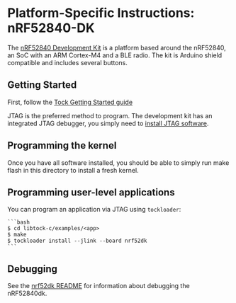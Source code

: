 Platform-Specific Instructions: nRF52840-DK
===================================

The [nRF52840 Development
Kit](https://www.nordicsemi.com/eng/Products/nRF52840-DK) is a platform
based around the nRF52840, an SoC with an ARM Cortex-M4 and a BLE
radio. The kit is Arduino shield compatible and includes several
buttons.

## Getting Started

First, follow the [Tock Getting Started guide](../../doc/Getting_Started.md)

JTAG is the preferred method to program. The development kit has an
integrated JTAG debugger, you simply need to [install JTAG
software](../../../doc/Getting_Started.md#optional-requirements).

## Programming the kernel
Once you have all software installed, you should be able to simply run
make flash in this directory to install a fresh kernel.

## Programming user-level applications
You can program an application via JTAG using `tockloader`:

    ```bash
    $ cd libtock-c/examples/<app>
    $ make
    $ tockloader install --jlink --board nrf52dk
    ```

## Debugging

See the [nrf52dk README](../nrf52dk/README.md) for information about debugging
the nRF52840dk.
